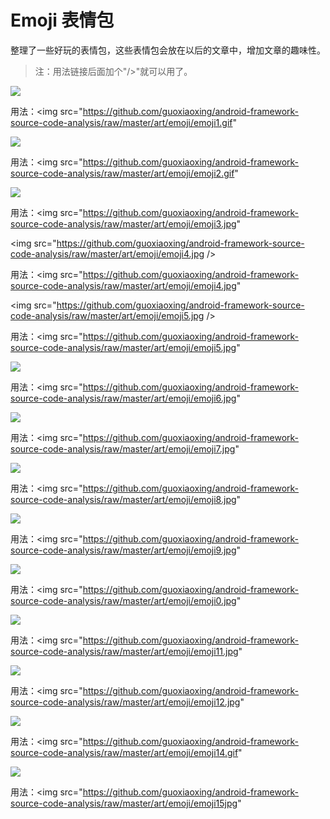 # Emoji 表情包

整理了一些好玩的表情包，这些表情包会放在以后的文章中，增加文章的趣味性。

>注：用法链接后面加个"/>"就可以用了。

<img src="https://github.com/guoxiaoxing/android-framework-source-code-analysis/raw/master/art/emoji/emoji1.gif"/>

用法：<img src="https://github.com/guoxiaoxing/android-framework-source-code-analysis/raw/master/art/emoji/emoji1.gif" 


<img src="https://github.com/guoxiaoxing/android-framework-source-code-analysis/raw/master/art/emoji/emoji2.gif" />

用法：<img src="https://github.com/guoxiaoxing/android-framework-source-code-analysis/raw/master/art/emoji/emoji2.gif" 


<img src="https://github.com/guoxiaoxing/android-framework-source-code-analysis/raw/master/art/emoji/emoji3.jpg" />

用法：<img src="https://github.com/guoxiaoxing/android-framework-source-code-analysis/raw/master/art/emoji/emoji3.jpg" 


<img src="https://github.com/guoxiaoxing/android-framework-source-code-analysis/raw/master/art/emoji/emoji4.jpg />

用法：<img src="https://github.com/guoxiaoxing/android-framework-source-code-analysis/raw/master/art/emoji/emoji4.jpg" 


<img src="https://github.com/guoxiaoxing/android-framework-source-code-analysis/raw/master/art/emoji/emoji5.jpg />

用法：<img src="https://github.com/guoxiaoxing/android-framework-source-code-analysis/raw/master/art/emoji/emoji5.jpg" 


<img src="https://github.com/guoxiaoxing/android-framework-source-code-analysis/raw/master/art/emoji/emoji6.jpg" />

用法：<img src="https://github.com/guoxiaoxing/android-framework-source-code-analysis/raw/master/art/emoji/emoji6.jpg" 


<img src="https://github.com/guoxiaoxing/android-framework-source-code-analysis/raw/master/art/emoji/emoji7.jpg" />

用法：<img src="https://github.com/guoxiaoxing/android-framework-source-code-analysis/raw/master/art/emoji/emoji7.jpg" 


<img src="https://github.com/guoxiaoxing/android-framework-source-code-analysis/raw/master/art/emoji/emoji8.jpg" />

用法：<img src="https://github.com/guoxiaoxing/android-framework-source-code-analysis/raw/master/art/emoji/emoji8.jpg" 


<img src="https://github.com/guoxiaoxing/android-framework-source-code-analysis/raw/master/art/emoji/emoji9.jpg" />

用法：<img src="https://github.com/guoxiaoxing/android-framework-source-code-analysis/raw/master/art/emoji/emoji9.jpg" 


<img src="https://github.com/guoxiaoxing/android-framework-source-code-analysis/raw/master/art/emoji/emoji10.jpg" />

用法：<img src="https://github.com/guoxiaoxing/android-framework-source-code-analysis/raw/master/art/emoji/emoji0.jpg" 


<img src="https://github.com/guoxiaoxing/android-framework-source-code-analysis/raw/master/art/emoji/emoji11.jpg" />

用法：<img src="https://github.com/guoxiaoxing/android-framework-source-code-analysis/raw/master/art/emoji/emoji11.jpg" 


<img src="https://github.com/guoxiaoxing/android-framework-source-code-analysis/raw/master/art/emoji/emoji12.jpg" />

用法：<img src="https://github.com/guoxiaoxing/android-framework-source-code-analysis/raw/master/art/emoji/emoji12.jpg" 


<img src="https://github.com/guoxiaoxing/android-framework-source-code-analysis/raw/master/art/emoji/emoji14.gif" />

用法：<img src="https://github.com/guoxiaoxing/android-framework-source-code-analysis/raw/master/art/emoji/emoji14.gif" 


<img src="https://github.com/guoxiaoxing/android-framework-source-code-analysis/raw/master/art/emoji/emoji15.jpg" />

用法：<img src="https://github.com/guoxiaoxing/android-framework-source-code-analysis/raw/master/art/emoji/emoji15jpg" 

